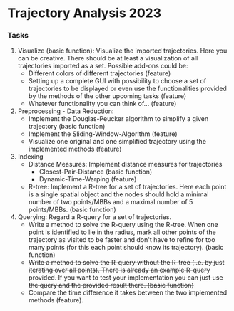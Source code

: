 # Trajectory Analysis 2023

### Tasks

1. Visualize (basic function): Visualize the imported trajectories. Here you can be creative. There should be at least a visualization of all trajectories imported as a set. Possible add-ons could be:
   - Different colors of different trajectories (feature)
   - Setting up a complete GUI with possibility to choose a set of trajectories to be displayed or even use the functionalities provided by the methods of the other upcoming tasks (feature)
   - Whatever functionality you can think of... (feature)
2. Preprocessing - Data Reduction:
   - Implement the Douglas-Peucker algorithm to simplify a given trajectory (basic function)
   - Implement the Sliding-Window-Algorithm (feature)
   - Visualize one original and one simplified trajectory using the implemented methods (feature)
3. Indexing
   - Distance Measures: Implement distance measures for trajectories
     - Closest-Pair-Distance (basic function)
     - Dynamic-Time-Warping (feature)
   - R-tree: Implement a R-tree for a set of trajectories. Here each point is a single spatial object and the nodes should hold a minimal number of two points/MBBs and a maximal number of 5 points/MBBs. (basic function)
4. Querying: Regard a R-query for a set of trajectories.
   - Write a method to solve the R-query using the R-tree. When one point is identified to lie in the radius, mark all other points of the trajectory as visited to be faster and don't have to refine for too many points (for this each point should know its trajectory). (basic function)
   - ~~Write a method to solve the R-query without the R-tree (i.e. by just iterating over all points). There is already an example R-query provided. If you want to test your implementation you can just use the query and the provided result there. (basic function)~~
   - Compare the time difference it takes between the two implemented methods (feature).
